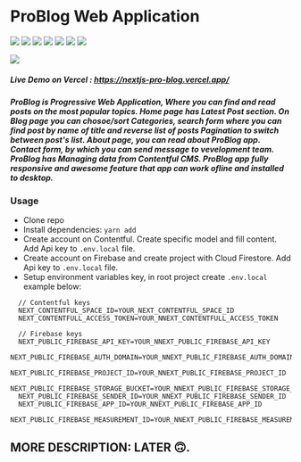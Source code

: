 # ProBlog Web Application

<p>
    <img src="https://img.shields.io/badge/Progressive Web App -PWA-purple?style=flat">
    <img src="https://img.shields.io/badge/language-TypeScript-blue?style=flat&logo=typescript">
    <img src="https://img.shields.io/badge/CMS-Contentful-yellow?style=flat&logo=contentful">
    <img src="https://img.shields.io/badge/library-Next.js-black?style=flat&logo=next.js">
    <img src="https://img.shields.io/badge/deploy-Vercel-black?style=flat&logo=vercel">
    <img src="https://img.shields.io/badge/cloud storage -Firebase-orange?style=flat&logo=firebase">
    <img src="https://img.shields.io/badge/styling-Tailwind CSS-teal?style=flat&logo=tailwind css">
    
</p>
<img src="https://img.shields.io/badge/made--by-Artur Okhotnichenko-crimson?style=flat">

##### Live Demo on Vercel : https://nextjs-pro-blog.vercel.app/

**_ProBlog is Progressive Web Application, Where you can find and read posts on the most popular topics. Home page has Latest Post section. On Blog page you can chosoe/sort Categories, search form where you can find post by name of title and reverse list of posts Pagination to switch between post's list. About page, you can read about ProBlog app. Contact form, by which you can send message to vevelopment team. ProBlog has Managing data from Contentful CMS. ProBlog app fully responsive and awesome feature that app can work ofline and installed to desktop._**

### Usage

- Clone repo
- Install dependencies: `yarn add`
- Create account on Contentful. Create specific model and fill content. Add Api key to `.env.local` file.
- Create account on Firebase and create project with Cloud Firestore. Add Api key to `.env.local` file.
- Setup environment variables key, in root project create `.env.local` example below:

```
  // Contentful keys
  NEXT_CONTENTFUL_SPACE_ID=YOUR_NEXT_CONTENTFUL_SPACE_ID
  NEXT_CONTENTFULL_ACCESS_TOKEN=YOUR_NNEXT_CONTENTFULL_ACCESS_TOKEN

  // Firebase keys
  NEXT_PUBLIC_FIREBASE_API_KEY=YOUR_NNEXT_PUBLIC_FIREBASE_API_KEY
  NEXT_PUBLIC_FIREBASE_AUTH_DOMAIN=YOUR_NNEXT_PUBLIC_FIREBASE_AUTH_DOMAIN
  NEXT_PUBLIC_FIREBASE_PROJECT_ID=YOUR_NNEXT_PUBLIC_FIREBASE_PROJECT_ID
  NEXT_PUBLIC_FIREBASE_STORAGE_BUCKET=YOUR_NNEXT_PUBLIC_FIREBASE_STORAGE_BUCKET
  NEXT_PUBLIC_FIREBASE_SENDER_ID=YOUR_NNEXT_PUBLIC_FIREBASE_SENDER_ID
  NEXT_PUBLIC_FIREBASE_APP_ID=YOUR_NNEXT_PUBLIC_FIREBASE_APP_ID
  NEXT_PUBLIC_FIREBASE_MEASUREMENT_ID=YOUR_NNEXT_PUBLIC_FIREBASE_MEASUREMENT_ID
```

## MORE DESCRIPTION: LATER 🙃.
